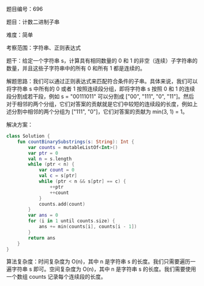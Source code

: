 题目编号：696

题目：计数二进制子串

难度：简单

考察范围：字符串、正则表达式

题干：给定一个字符串 s，计算具有相同数量的 0 和 1 的非空（连续）子字符串的数量，并且这些子字符串中的所有 0 和所有 1 都是连续的。

解题思路：我们可以通过正则表达式来匹配符合条件的子串。具体来说，我们可以将字符串 s 中所有的 0 或者 1 按照连续段分组，即将字符串 s 按照 0 和 1 的连续段分割成若干段，例如 s = "00111011" 可以分割成 ["00", "111", "0", "11"]。然后对于相邻的两个分组，它们对答案的贡献就是它们中较短的连续段的长度，例如上述分割中相邻的两个分组为 ["111", "0"]，它们对答案的贡献为 min(3, 1) = 1。

解决方案：

```kotlin
class Solution {
    fun countBinarySubstrings(s: String): Int {
        var counts = mutableListOf<Int>()
        var ptr = 0
        val n = s.length
        while (ptr < n) {
            var count = 0
            val c = s[ptr]
            while (ptr < n && s[ptr] == c) {
                ++ptr
                ++count
            }
            counts.add(count)
        }
        var ans = 0
        for (i in 1 until counts.size) {
            ans += min(counts[i], counts[i - 1])
        }
        return ans
    }
}
```

算法复杂度：时间复杂度为 O(n)，其中 n 是字符串 s 的长度。我们只需要遍历一遍字符串 s 即可。空间复杂度为 O(n)，其中 n 是字符串 s 的长度。我们需要使用一个数组 counts 记录每个连续段的长度。